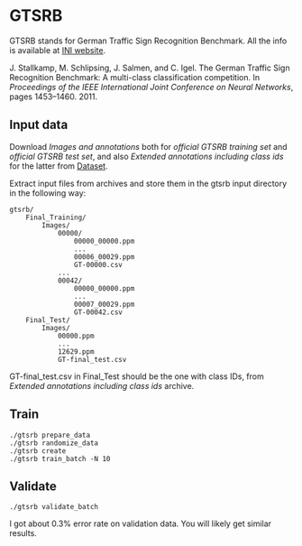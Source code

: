 GTSRB
=====

GTSRB stands for German Traffic Sign Recognition Benchmark. All the info is available at [INI website](http://benchmark.ini.rub.de/?section=gtsrb).

J. Stallkamp, M. Schlipsing, J. Salmen, and C. Igel. The German Traffic Sign Recognition Benchmark: A multi-class classification competition. In _Proceedings of the IEEE International Joint Conference on Neural Networks_, pages 1453–1460. 2011.

Input data
----------

Download _Images and annotations_ both for _official GTSRB training set_ and _official GTSRB test set_, and also _Extended annotations including class ids_ for the latter from [Dataset](http://benchmark.ini.rub.de/?section=gtsrb&subsection=dataset#Downloads).

Extract input files from archives and store them in the gtsrb input directory in the following way:

	gtsrb/
		Final_Training/
			Images/
				00000/
					00000_00000.ppm
					...
					00006_00029.ppm
					GT-00000.csv
				...
				00042/
					00000_00000.ppm
					...
					00007_00029.ppm
					GT-00042.csv
		Final_Test/
			Images/
				00000.ppm
				...
				12629.ppm
				GT-final_test.csv

GT-final_test.csv in Final_Test should be the one with class IDs, from _Extended annotations including class ids_ archive. 

Train
-----

	./gtsrb prepare_data
	./gtsrb randomize_data
	./gtsrb create
	./gtsrb train_batch -N 10
	
Validate
--------

	./gtsrb validate_batch

I got about 0.3% error rate on validation data. You will likely get similar results.
